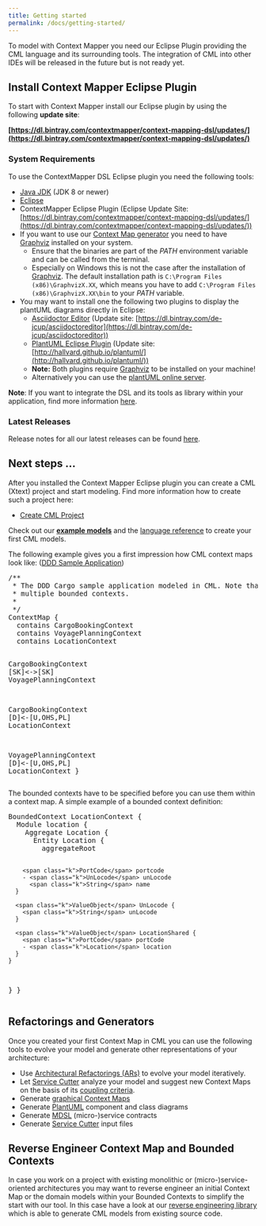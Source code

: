 ```yaml
---
title: Getting started
permalink: /docs/getting-started/
---
```


To model with Context Mapper you need our Eclipse Plugin providing the CML language and its surrounding tools. The integration of CML into other IDEs
will be released in the future but is not ready yet.

## Install Context Mapper Eclipse Plugin
To start with Context Mapper install our Eclipse plugin by using the following **update site**: 

**[https://dl.bintray.com/contextmapper/context-mapping-dsl/updates/](https://dl.bintray.com/contextmapper/context-mapping-dsl/updates/)**

### System Requirements
To use the ContextMapper DSL Eclipse plugin you need the following tools:

* [Java JDK](https://www.oracle.com/technetwork/java/javase/downloads/jdk8-downloads-2133151.html) (JDK 8 or newer)
* [Eclipse](https://www.eclipse.org/downloads/packages/)
* ContextMapper Eclipse Plugin (Eclipse Update Site: [https://dl.bintray.com/contextmapper/context-mapping-dsl/updates/](https://dl.bintray.com/contextmapper/context-mapping-dsl/updates/))
* If you want to use our [Context Map generator](/docs/context-map-generator/) you need to have [Graphviz](https://www.graphviz.org/) installed on your system.
    * Ensure that the binaries are part of the _PATH_ environment variable and can be called from the terminal.
    * Especially on Windows this is not the case after the installation of [Graphviz](https://www.graphviz.org/). The default installation path is
      `C:\Program Files (x86)\GraphvizX.XX`, which means you have to add `C:\Program Files (x86)\GraphvizX.XX\bin` to your _PATH_ variable.
* You may want to install one the following two plugins to display the plantUML diagrams directly in Eclipse:
    * [Asciidoctor Editor](https://marketplace.eclipse.org/content/asciidoctor-editor) (Update site: [https://dl.bintray.com/de-jcup/asciidoctoreditor](https://dl.bintray.com/de-jcup/asciidoctoreditor))
    * [PlantUML Eclipse Plugin](https://github.com/hallvard/plantuml) (Update site: [http://hallvard.github.io/plantuml/](http://hallvard.github.io/plantuml/))
    * **Note:** Both plugins require [Graphviz](http://www.graphviz.org/) to be installed on your machine!
    * Alternatively you can use the [plantUML online server](http://www.plantuml.com/plantuml/uml).

**Note**: If you want to integrate the DSL and its tools as library within your application, find more information [here](/docs/library/).

### Latest Releases
Release notes for all our latest releases can be found [here](https://github.com/ContextMapper/context-mapper-dsl/releases).

## Next steps ...
After you installed the Context Mapper Eclipse plugin you can create a CML (Xtext) project and start modeling. Find more information how to create
such a project here:
 * [Create CML Project](/docs/getting-started-create-project/)
 
Check out our **[example models](/docs/examples/)** and the [language reference](/docs/language-reference/) to create your first CML models.

The following example gives you a first impression how CML context maps look like: ([DDD Sample Application](https://github.com/citerus/dddsample-core))

<div class="highlight"><pre><span></span><span class="c">/** </span>
<span class="c"> * The DDD Cargo sample application modeled in CML. Note that we split the application into </span>
<span class="c"> * multiple bounded contexts.</span>
<span class="c"> *</span>
<span class="c"> */</span>
<span class="k">ContextMap</span> {
  <span class="k">contains</span> CargoBookingContext
  <span class="k">contains</span> VoyagePlanningContext
  <span class="k">contains</span> LocationContext
  
  CargoBookingContext [<span class="k">SK</span>]&lt;-&gt;[<span class="k">SK</span>] VoyagePlanningContext
  
  CargoBookingContext [<span class="k">D</span>]&lt;-[<span class="k">U</span>,<span class="k">OHS</span>,<span class="k">PL</span>] LocationContext

  VoyagePlanningContext [<span class="k">D</span>]&lt;-[<span class="k">U</span>,<span class="k">OHS</span>,<span class="k">PL</span>] LocationContext
}
</pre></div>

The bounded contexts have to be specified before you can use them within a context map.
A simple example of a bounded context definition:

<div class="highlight"><pre><span></span><span class="k">BoundedContext</span> LocationContext {
  <span class="k">Module</span> location {
    <span class="k">Aggregate</span> Location {
      <span class="k">Entity</span> Location {
        <span class="k">aggregateRoot</span>

        <span class="k">PortCode</span> portcode
        - <span class="k">UnLocode</span> unLocode
          <span class="k">String</span> name
      }

      <span class="k">ValueObject</span> UnLocode {
        <span class="k">String</span> unLocode
      }

      <span class="k">ValueObject</span> LocationShared {
        <span class="k">PortCode</span> portCode
        - <span class="k">Location</span> location
      }
    }
  }
}
</pre></div>

## Refactorings and Generators
Once you created your first Context Map in CML you can use the following tools to evolve your model and generate other representations of your architecture:

 * Use [Architectural Refactorings (ARs)](/docs/architectural-refactorings/) to evolve your model iteratively.
 * Let [Service Cutter](/docs/service-cutter-context-map-suggestions/) analyze your model and suggest new Context Maps on the basis of its [coupling criteria](https://github.com/ServiceCutter/ServiceCutter/wiki/Coupling-Criteria).
 * Generate [graphical Context Maps](/docs/context-map-generator/)
 * Generate [PlantUML](/docs/plant-uml/) component and class diagrams
 * Generate [MDSL](/docs/mdsl) (micro-)service contracts
 * Generate [Service Cutter](/docs/service-cutter/) input files
 
## Reverse Engineer Context Map and Bounded Contexts
In case you work on a project with existing monolithic or (micro-)service-oriented architectures you may want to reverse engineer an initial Context Map
or the domain models within your Bounded Contexts to simplify the start with our tool. In this case have a look at our [reverse engineering library](/docs/reverse-engineering)
which is able to generate CML models from existing source code. 
